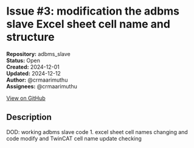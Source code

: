# Issue #3: modification the adbms slave  Excel sheet cell name and structure

**Repository:** adbms_slave  
**Status:** Open  
**Created:** 2024-12-01  
**Updated:** 2024-12-12  
**Author:** @crmaarimuthu  
**Assignees:** @crmaarimuthu  

[View on GitHub](https://github.com/Simtestlab/adbms_slave/issues/3)

## Description

DOD: working adbms slave code 1. excel sheet cell names changing and code modify and TwinCAT cell name update checking  

